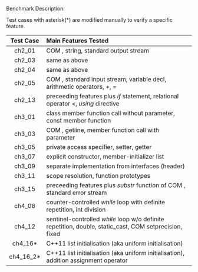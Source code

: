 Benchmark Description:

Test cases with asterisk(\*) are modified manually to verify a specific feature.

| Test Case | Main Features Tested |
| :----:    | :---                 |
| ch2_01    | COM <iostream>, string, standard output stream |
| ch2_03    | same as above   |
| ch2_04    | same as above   |
| ch2_05    | COM <iostream>, standard input stream, variable decl, arithmetic operators, *+*, *=*|
| ch2_13    | preceeding features plus *if* statement, relational operator *<*, *using* directive|
| ch3_01    | class member function call without parameter, const member function|
| ch3_03    | COM <string>, getline, member function call with parameter|
| ch3_05    | private access specifier, setter, getter|
| ch3_07    | explicit constructor, member-initializer list|
| ch3_09    | separate implementation from interfaces (header)|
| ch3_11    | scope resolution, function prototypes|
| ch3_15    | preceeding features plus *substr* function of COM <string>, standard error stream|
| ch4_08    | counter-controlled *while* loop with definite repetition, int division|
| ch4_12    | sentinel-controlled *while* loop w/o definite repetition, double, static_cast, COM <iomanip> setprecision, fixed|
| ch4_16\*  | C++11 list initialisation (aka uniform initialisation)|
| ch4_16_2\*| C++11 list initialisation (aka uniform initialisation), addition assignment operator|

